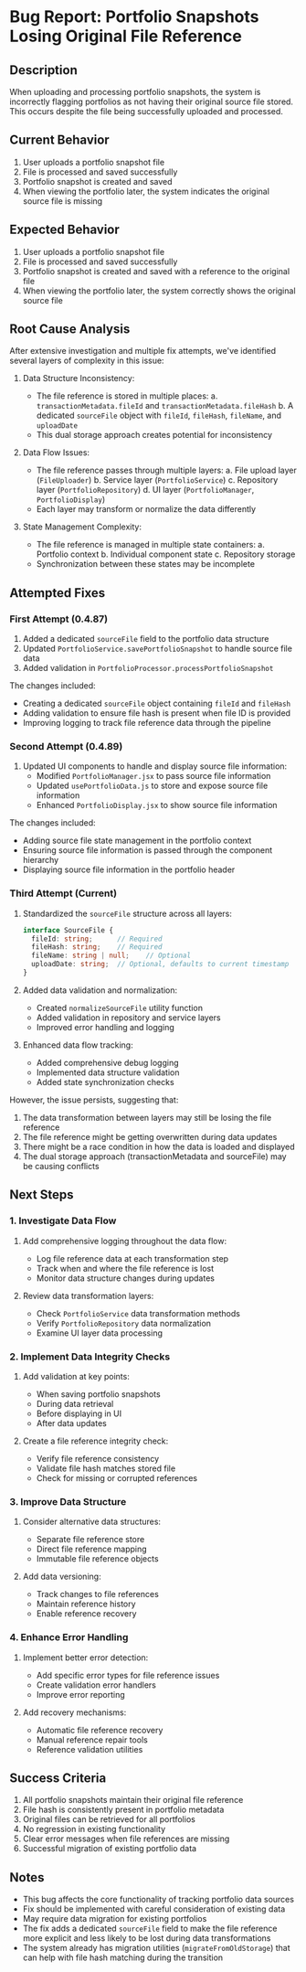 # Bug Report: Portfolio Snapshots Losing Original File Reference

## Description
When uploading and processing portfolio snapshots, the system is incorrectly flagging portfolios as not having their original source file stored. This occurs despite the file being successfully uploaded and processed.

## Current Behavior
1. User uploads a portfolio snapshot file
2. File is processed and saved successfully
3. Portfolio snapshot is created and saved
4. When viewing the portfolio later, the system indicates the original source file is missing

## Expected Behavior
1. User uploads a portfolio snapshot file
2. File is processed and saved successfully
3. Portfolio snapshot is created and saved with a reference to the original file
4. When viewing the portfolio later, the system correctly shows the original source file

## Root Cause Analysis
After extensive investigation and multiple fix attempts, we've identified several layers of complexity in this issue:

1. Data Structure Inconsistency:
   - The file reference is stored in multiple places:
     a. `transactionMetadata.fileId` and `transactionMetadata.fileHash`
     b. A dedicated `sourceFile` object with `fileId`, `fileHash`, `fileName`, and `uploadDate`
   - This dual storage approach creates potential for inconsistency

2. Data Flow Issues:
   - The file reference passes through multiple layers:
     a. File upload layer (`FileUploader`)
     b. Service layer (`PortfolioService`)
     c. Repository layer (`PortfolioRepository`)
     d. UI layer (`PortfolioManager`, `PortfolioDisplay`)
   - Each layer may transform or normalize the data differently

3. State Management Complexity:
   - The file reference is managed in multiple state containers:
     a. Portfolio context
     b. Individual component state
     c. Repository storage
   - Synchronization between these states may be incomplete

## Attempted Fixes

### First Attempt (0.4.87)
1. Added a dedicated `sourceFile` field to the portfolio data structure
2. Updated `PortfolioService.savePortfolioSnapshot` to handle source file data
3. Added validation in `PortfolioProcessor.processPortfolioSnapshot`

The changes included:
- Creating a dedicated `sourceFile` object containing `fileId` and `fileHash`
- Adding validation to ensure file hash is present when file ID is provided
- Improving logging to track file reference data through the pipeline

### Second Attempt (0.4.89)
1. Updated UI components to handle and display source file information:
   - Modified `PortfolioManager.jsx` to pass source file information
   - Updated `usePortfolioData.js` to store and expose source file information
   - Enhanced `PortfolioDisplay.jsx` to show source file information

The changes included:
- Adding source file state management in the portfolio context
- Ensuring source file information is passed through the component hierarchy
- Displaying source file information in the portfolio header

### Third Attempt (Current)
1. Standardized the `sourceFile` structure across all layers:
   ```typescript
   interface SourceFile {
     fileId: string;      // Required
     fileHash: string;    // Required
     fileName: string | null;    // Optional
     uploadDate: string;  // Optional, defaults to current timestamp
   }
   ```

2. Added data validation and normalization:
   - Created `normalizeSourceFile` utility function
   - Added validation in repository and service layers
   - Improved error handling and logging

3. Enhanced data flow tracking:
   - Added comprehensive debug logging
   - Implemented data structure validation
   - Added state synchronization checks

However, the issue persists, suggesting that:
1. The data transformation between layers may still be losing the file reference
2. The file reference might be getting overwritten during data updates
3. There might be a race condition in how the data is loaded and displayed
4. The dual storage approach (transactionMetadata and sourceFile) may be causing conflicts

## Next Steps

### 1. Investigate Data Flow
1. Add comprehensive logging throughout the data flow:
   - Log file reference data at each transformation step
   - Track when and where the file reference is lost
   - Monitor data structure changes during updates

2. Review data transformation layers:
   - Check `PortfolioService` data transformation methods
   - Verify `PortfolioRepository` data normalization
   - Examine UI layer data processing

### 2. Implement Data Integrity Checks
1. Add validation at key points:
   - When saving portfolio snapshots
   - During data retrieval
   - Before displaying in UI
   - After data updates

2. Create a file reference integrity check:
   - Verify file reference consistency
   - Validate file hash matches stored file
   - Check for missing or corrupted references

### 3. Improve Data Structure
1. Consider alternative data structures:
   - Separate file reference store
   - Direct file reference mapping
   - Immutable file reference objects

2. Add data versioning:
   - Track changes to file references
   - Maintain reference history
   - Enable reference recovery

### 4. Enhance Error Handling
1. Implement better error detection:
   - Add specific error types for file reference issues
   - Create validation error handlers
   - Improve error reporting

2. Add recovery mechanisms:
   - Automatic file reference recovery
   - Manual reference repair tools
   - Reference validation utilities

## Success Criteria
1. All portfolio snapshots maintain their original file reference
2. File hash is consistently present in portfolio metadata
3. Original files can be retrieved for all portfolios
4. No regression in existing functionality
5. Clear error messages when file references are missing
6. Successful migration of existing portfolio data

## Notes
- This bug affects the core functionality of tracking portfolio data sources
- Fix should be implemented with careful consideration of existing data
- May require data migration for existing portfolios
- The fix adds a dedicated `sourceFile` field to make the file reference more explicit and less likely to be lost during data transformations
- The system already has migration utilities (`migrateFromOldStorage`) that can help with file hash matching during the transition 